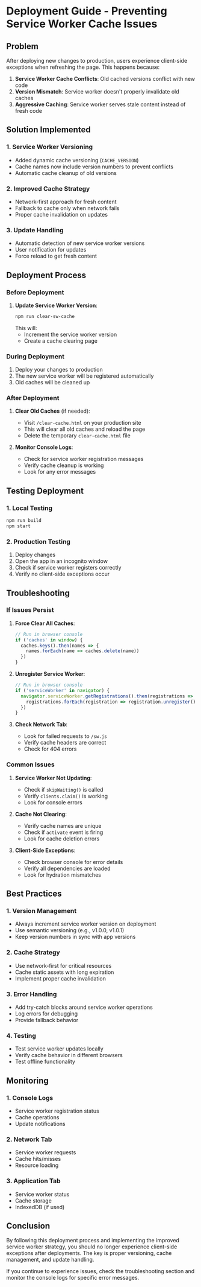 # Deployment Guide - Preventing Service Worker Cache Issues

## Problem
After deploying new changes to production, users experience client-side exceptions when refreshing the page. This happens because:

1. **Service Worker Cache Conflicts**: Old cached versions conflict with new code
2. **Version Mismatch**: Service worker doesn't properly invalidate old caches
3. **Aggressive Caching**: Service worker serves stale content instead of fresh code

## Solution Implemented

### 1. Service Worker Versioning
- Added dynamic cache versioning (`CACHE_VERSION`)
- Cache names now include version numbers to prevent conflicts
- Automatic cache cleanup of old versions

### 2. Improved Cache Strategy
- Network-first approach for fresh content
- Fallback to cache only when network fails
- Proper cache invalidation on updates

### 3. Update Handling
- Automatic detection of new service worker versions
- User notification for updates
- Force reload to get fresh content

## Deployment Process

### Before Deployment
1. **Update Service Worker Version**:
   ```bash
   npm run clear-sw-cache
   ```
   This will:
   - Increment the service worker version
   - Create a cache clearing page

### During Deployment
1. Deploy your changes to production
2. The new service worker will be registered automatically
3. Old caches will be cleaned up

### After Deployment
1. **Clear Old Caches** (if needed):
   - Visit `/clear-cache.html` on your production site
   - This will clear all old caches and reload the page
   - Delete the temporary `clear-cache.html` file

2. **Monitor Console Logs**:
   - Check for service worker registration messages
   - Verify cache cleanup is working
   - Look for any error messages

## Testing Deployment

### 1. Local Testing
```bash
npm run build
npm start
```

### 2. Production Testing
1. Deploy changes
2. Open the app in an incognito window
3. Check if service worker registers correctly
4. Verify no client-side exceptions occur

## Troubleshooting

### If Issues Persist

1. **Force Clear All Caches**:
   ```javascript
   // Run in browser console
   if ('caches' in window) {
     caches.keys().then(names => {
       names.forEach(name => caches.delete(name))
     })
   }
   ```

2. **Unregister Service Worker**:
   ```javascript
   // Run in browser console
   if ('serviceWorker' in navigator) {
     navigator.serviceWorker.getRegistrations().then(registrations => {
       registrations.forEach(registration => registration.unregister())
     })
   }
   ```

3. **Check Network Tab**:
   - Look for failed requests to `/sw.js`
   - Verify cache headers are correct
   - Check for 404 errors

### Common Issues

1. **Service Worker Not Updating**:
   - Check if `skipWaiting()` is called
   - Verify `clients.claim()` is working
   - Look for console errors

2. **Cache Not Clearing**:
   - Verify cache names are unique
   - Check if `activate` event is firing
   - Look for cache deletion errors

3. **Client-Side Exceptions**:
   - Check browser console for error details
   - Verify all dependencies are loaded
   - Look for hydration mismatches

## Best Practices

### 1. Version Management
- Always increment service worker version on deployment
- Use semantic versioning (e.g., v1.0.0, v1.0.1)
- Keep version numbers in sync with app versions

### 2. Cache Strategy
- Use network-first for critical resources
- Cache static assets with long expiration
- Implement proper cache invalidation

### 3. Error Handling
- Add try-catch blocks around service worker operations
- Log errors for debugging
- Provide fallback behavior

### 4. Testing
- Test service worker updates locally
- Verify cache behavior in different browsers
- Test offline functionality

## Monitoring

### 1. Console Logs
- Service worker registration status
- Cache operations
- Update notifications

### 2. Network Tab
- Service worker requests
- Cache hits/misses
- Resource loading

### 3. Application Tab
- Service worker status
- Cache storage
- IndexedDB (if used)

## Conclusion

By following this deployment process and implementing the improved service worker strategy, you should no longer experience client-side exceptions after deployments. The key is proper versioning, cache management, and update handling.

If you continue to experience issues, check the troubleshooting section and monitor the console logs for specific error messages.
